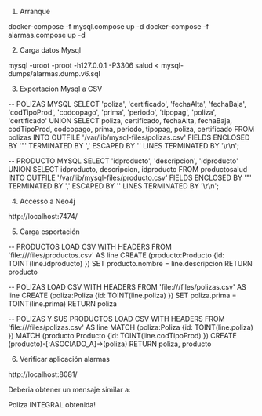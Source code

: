 1. Arranque
 
docker-compose -f mysql.compose up -d
docker-compose -f alarmas.compose up -d

2. Carga datos Mysql

mysql -uroot -proot -h127.0.0.1 -P3306 salud < mysql-dumps/alarmas.dump.v6.sql

3. Exportacion Mysql a CSV

-- POLIZAS MYSQL
SELECT 'poliza', 'certificado', 'fechaAlta', 'fechaBaja', 'codTipoProd', 'codcopago', 'prima', 'periodo', 'tipopag', 'poliza', 'certificado'
UNION 
SELECT poliza, certificado, fechaAlta, fechaBaja, codTipoProd, codcopago, prima, periodo, tipopag, poliza, certificado
FROM polizas
INTO OUTFILE '/var/lib/mysql-files/polizas.csv'
FIELDS ENCLOSED BY '"' TERMINATED BY ',' ESCAPED BY '' 
LINES TERMINATED BY '\r\n';


-- PRODUCTO MYSQL
SELECT 'idproducto', 'descripcion', 'idproducto'
UNION 
SELECT idproducto, descripcion, idproducto
FROM productosalud
INTO OUTFILE '/var/lib/mysql-files/producto.csv'
FIELDS ENCLOSED BY '"' TERMINATED BY ',' ESCAPED BY '' 
LINES TERMINATED BY '\r\n';

4. Accesso a Neo4j

http://localhost:7474/

5. Carga esportación

-- PRODUCTOS
LOAD CSV WITH HEADERS FROM 'file:///files/productos.csv' AS line
CREATE (producto:Producto {id: TOINT(line.idproducto) })
SET producto.nombre = line.descripcion
RETURN producto


-- POLIZAS
LOAD CSV WITH HEADERS FROM 'file:///files/polizas.csv' AS line
CREATE (poliza:Poliza {id: TOINT(line.poliza) })
SET poliza.prima = TOINT(line.prima)
RETURN poliza


-- POLIZAS Y SUS PRODUCTOS
LOAD CSV WITH HEADERS FROM 'file:///files/polizas.csv' AS line
MATCH (poliza:Poliza {id: TOINT(line.poliza) })
MATCH (producto:Producto {id: TOINT(line.codTipoProd) })
CREATE (producto)-[:ASOCIADO_A]->(poliza)
RETURN poliza, producto

6. Verificar aplicación alarmas

http://localhost:8081/

Deberia obtener un mensaje similar a:

Poliza INTEGRAL obtenida!



